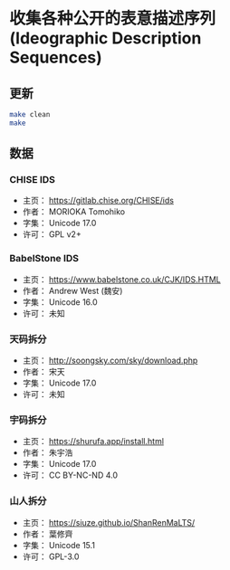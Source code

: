 # 收集各种公开的表意描述序列(Ideographic Description Sequences)

## 更新

```sh
make clean
make
```

## 数据

### CHISE IDS

* 主页： https://gitlab.chise.org/CHISE/ids
* 作者： MORIOKA Tomohiko
* 字集： Unicode 17.0
* 许可： GPL v2+

### BabelStone IDS

* 主页： https://www.babelstone.co.uk/CJK/IDS.HTML
* 作者： Andrew West (魏安)
* 字集： Unicode 16.0
* 许可： 未知

### 天码拆分

* 主页： http://soongsky.com/sky/download.php
* 作者： 宋天
* 字集： Unicode 17.0
* 许可： 未知

### 宇码拆分

* 主页： https://shurufa.app/install.html
* 作者： 朱宇浩
* 字集： Unicode 17.0
* 许可： CC BY-NC-ND 4.0

### 山人拆分

* 主页： https://siuze.github.io/ShanRenMaLTS/
* 作者： 葉修齊
* 字集： Unicode 15.1
* 许可： GPL-3.0


